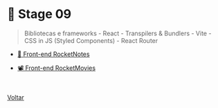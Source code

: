 # 🚀 Stage 09

> Bibliotecas e frameworks - React - Transpilers & Bundlers - Vite - CSS in JS (Styled Components) - React Router

- [📝 Front-end RocketNotes](./rocketnotes/)

- [📽 Front-end RocketMovies](./rocketmovies/)

<br>

[Voltar](../../README.md)
